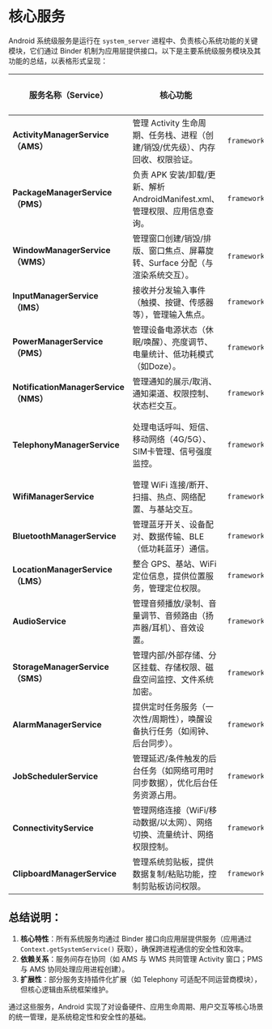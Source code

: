 # 核心服务

Android 系统级服务是运行在 `system_server` 进程中、负责核心系统功能的关键模块，它们通过 Binder 机制为应用层提供接口。以下是主要系统级服务模块及其功能的总结，以表格形式呈现：

| 服务名称（Service）         | 核心功能                                                                 | 所属模块/典型源码路径                                                                 | 关键作用领域                 |
|---------------------------|--------------------------------------------------------------------------|--------------------------------------------------------------------------------------|------------------------------|
| **ActivityManagerService（AMS）** | 管理 Activity 生命周期、任务栈、进程（创建/销毁/优先级）、内存回收、权限验证。 | `frameworks/base/services/core/java/com/android/server/am/`                          | 组件与进程管理               |
| **PackageManagerService（PMS）** | 负责 APK 安装/卸载/更新、解析 AndroidManifest.xml、管理权限、应用信息查询。   | `frameworks/base/services/core/java/com/android/server/pm/`                          | 应用包管理                   |
| **WindowManagerService（WMS）** | 管理窗口创建/销毁/排版、窗口焦点、屏幕旋转、Surface 分配（与渲染系统交互）。 | `frameworks/base/services/core/java/com/android/server/wm/`                          | 窗口与UI管理                 |
| **InputManagerService（IMS）** | 接收并分发输入事件（触摸、按键、传感器等），管理输入焦点。                   | `frameworks/base/services/core/java/com/android/server/input/`                       | 输入事件处理                 |
| **PowerManagerService（PMS）** | 管理设备电源状态（休眠/唤醒）、亮度调节、电量统计、低功耗模式（如Doze）。     | `frameworks/base/services/core/java/com/android/server/power/`                       | 电源与功耗管理               |
| **NotificationManagerService（NMS）** | 管理通知的展示/取消、通知渠道、权限控制、状态栏交互。                         | `frameworks/base/services/core/java/com/android/server/notification/`                 | 通知管理                     |
| **TelephonyManagerService**  | 处理电话呼叫、短信、移动网络（4G/5G）、SIM卡管理、信号强度监控。              | `frameworks/opt/telephony/src/java/com/android/internal/telephony/`                   | 通信（电话/短信）            |
| **WifiManagerService**      | 管理 WiFi 连接/断开、扫描、热点、网络配置、与基站交互。                       | `frameworks/base/wifi/java/com/android/server/wifi/`                                 | 无线网络管理                 |
| **BluetoothManagerService** | 管理蓝牙开关、设备配对、数据传输、BLE（低功耗蓝牙）通信。                     | `frameworks/base/services/core/java/com/android/server/bluetooth/`                    | 蓝牙通信管理                 |
| **LocationManagerService（LMS）** | 整合 GPS、基站、WiFi 定位信息，提供位置服务，管理定位权限。                    | `frameworks/base/services/core/java/com/android/server/location/`                     | 定位服务                     |
| **AudioService**            | 管理音频播放/录制、音量调节、音频路由（扬声器/耳机）、音效设置。               | `frameworks/base/services/core/java/com/android/server/audio/`                        | 音频管理                     |
| **StorageManagerService（SMS）** | 管理内部/外部存储、分区挂载、存储权限、磁盘空间监控、文件系统加密。           | `frameworks/base/services/core/java/com/android/server/storage/`                      | 存储管理                     |
| **AlarmManagerService**     | 提供定时任务服务（一次性/周期性），唤醒设备执行任务（如闹钟、后台同步）。       | `frameworks/base/services/core/java/com/android/server/alarm/`                        | 定时任务与唤醒               |
| **JobSchedulerService**     | 管理延迟/条件触发的后台任务（如网络可用时同步数据），优化后台任务资源占用。   | `frameworks/base/services/core/java/com/android/server/job/`                          | 后台任务调度                 |
| **ConnectivityService**     | 管理网络连接（WiFi/移动数据/以太网）、网络切换、流量统计、网络权限控制。       | `frameworks/base/services/core/java/com/android/server/connectivity/`                 | 网络连接管理                 |
| **ClipboardManagerService** | 管理系统剪贴板，提供数据复制/粘贴功能，控制剪贴板访问权限。                   | `frameworks/base/services/core/java/com/android/server/clipboard/`                    | 剪贴板管理                   |

## 总结说明：

1. **核心特性**：所有系统服务均通过 Binder 接口向应用层提供服务（应用通过 `Context.getSystemService()` 获取），确保跨进程通信的安全性和效率。  
2. **依赖关系**：服务间存在协同（如 AMS 与 WMS 共同管理 Activity 窗口；PMS 与 AMS 协同处理应用进程创建）。  
3. **扩展性**：部分服务支持插件化扩展（如 Telephony 可适配不同运营商模块），但核心逻辑由系统框架维护。  

通过这些服务，Android 实现了对设备硬件、应用生命周期、用户交互等核心场景的统一管理，是系统稳定性和安全性的基础。
